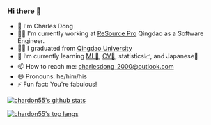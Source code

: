 ### Hi there 👋

- 🧑 I'm Charles Dong
- 👨‍💻 I'm currently working at [ReSource Pro](https://resourcepro.com/) Qingdao as a Software Engineer.
- 👨‍🎓 I graduated from [Qingdao University](https://www.qdu.edu.cn/)
- 🌱 I’m currently learning [ML🤖](http://en.wikipedia.org/wiki/Machine_learning), [CV👀](http://en.wikipedia.org/wiki/Computer_vision), statistics📈, <!--English🗽(For TOEFL iBT)--> and Japanese🎎
- 📫 How to reach me: charlesdong_2000@outlook.com
- 😄 Pronouns: he/him/his
- ⚡ Fun fact: You're fabulous!
<!--
- 👯 I’m looking to collaborate on ...
- 🤔 I’m looking for help with ...
- 💬 Ask me about ...
-->

[![chardon55's github stats](https://github-readme-stats.vercel.app/api?username=chardon55&show_icons=true&bg_color=25,00132c,003247&text_color=e0f7fa&title_color=fce4ec&icon_color=f186c0)](https://github.com/chardon55)

[![chardon55's top langs](https://github-readme-stats.vercel.app/api/top-langs/?username=chardon55&layout=compact&bg_color=-25,00132c,003247&text_color=ffffff&title_color=fce4ec)](https://github.com/chardon55)
